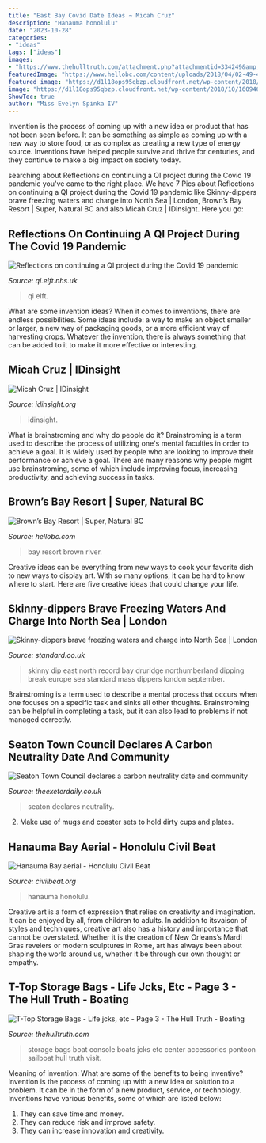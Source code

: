 ```yaml
---
title: "East Bay Covid Date Ideas ~ Micah Cruz"
description: "Hanauma honolulu"
date: "2023-10-28"
categories:
- "ideas"
tags: ["ideas"]
images:
- "https://www.thehulltruth.com/attachment.php?attachmentid=334249&amp;stc=1&amp;d=1370382222"
featuredImage: "https://www.hellobc.com/content/uploads/2018/04/02-49-43-d2-new-rental-cabins-1024x640.jpg"
featured_image: "https://d1l18ops95qbzp.cloudfront.net/wp-content/2018/10/16094653/Hanauma-Bay-aerial.jpg"
image: "https://d1l18ops95qbzp.cloudfront.net/wp-content/2018/10/16094653/Hanauma-Bay-aerial.jpg"
ShowToc: true
author: "Miss Evelyn Spinka IV"
---
```



Invention is the process of coming up with a new idea or product that has not been seen before. It can be something as simple as coming up with a new way to store food, or as complex as creating a new type of energy source. Inventions have helped people survive and thrive for centuries, and they continue to make a big impact on society today.

	

		
searching about Reflections on continuing a QI project during the Covid 19 pandemic you've came to the right place. We have 7 Pics about Reflections on continuing a QI project during the Covid 19 pandemic like Skinny-dippers brave freezing waters and charge into North Sea | London, Brown’s Bay Resort | Super, Natural BC and also Micah Cruz | IDinsight. Here you go:
		
    
## Reflections On Continuing A QI Project During The Covid 19 Pandemic

<img loading=lazy src="https://qi.elft.nhs.uk/wp-content/uploads/2020/06/driver-diagram-project-group.png" onerror="this.onerror=null;this.src='https://tse1.mm.bing.net/th?id=OIP.2pE8IEKQCSGuIH2RcYB0rQHaDU&amp;pid=15.1';" alt="Reflections on continuing a QI project during the Covid 19 pandemic">

_Source: qi.elft.nhs.uk_

>qi elft. 

	

What are some invention ideas?
When it comes to inventions, there are endless possibilities. Some ideas include: a way to make an object smaller or larger, a new way of packaging goods, or a more efficient way of harvesting crops. Whatever the invention, there is always something that can be added to it to make it more effective or interesting.

    
## Micah Cruz | IDinsight

<img loading=lazy src="https://www.idinsight.org/wp-content/uploads/2021/04/Micah-Cruz.jpg" onerror="this.onerror=null;this.src='https://tse1.mm.bing.net/th?id=OIP.l4I170380qNhVSUU5THe2wHaHa&amp;pid=15.1';" alt="Micah Cruz | IDinsight">

_Source: idinsight.org_

>idinsight. 

	

What is brainstroming and why do people do it?
Brainstroming is a term used to describe the process of utilizing one's mental faculties in order to achieve a goal. It is widely used by people who are looking to improve their performance or achieve a goal. There are many reasons why people might use brainstroming, some of which include improving focus, increasing productivity, and achieving success in tasks.

    
## Brown’s Bay Resort | Super, Natural BC

<img loading=lazy src="https://www.hellobc.com/content/uploads/2018/04/02-49-43-d2-new-rental-cabins-1024x640.jpg" onerror="this.onerror=null;this.src='https://tse4.mm.bing.net/th?id=OIP.oC33hp4ES7gQMM8KzpldGgHaEo&amp;pid=15.1';" alt="Brown’s Bay Resort | Super, Natural BC">

_Source: hellobc.com_

>bay resort brown river. 

	

Creative ideas can be everything from new ways to cook your favorite dish to new ways to display art. With so many options, it can be hard to know where to start. Here are five creative ideas that could change your life.

    
## Skinny-dippers Brave Freezing Waters And Charge Into North Sea | London

<img loading=lazy src="https://static.standard.co.uk/s3fs-public/thumbnails/image/2017/09/25/09/neskinnydip2509.jpg" onerror="this.onerror=null;this.src='https://tse1.mm.bing.net/th?id=OIP.O7TRU_gw_hK2aJzBA8jf7gHaE8&amp;pid=15.1';" alt="Skinny-dippers brave freezing waters and charge into North Sea | London">

_Source: standard.co.uk_

>skinny dip east north record bay druridge northumberland dipping break europe sea standard mass dippers london september. 

	

Brainstroming is a term used to describe a mental process that occurs when one focuses on a specific task and sinks all other thoughts. Brainstroming can be helpful in completing a task, but it can also lead to problems if not managed correctly.

    
## Seaton Town Council Declares A Carbon Neutrality Date And Community

<img loading=lazy src="https://www.theexeterdaily.co.uk/sites/default/files/field/image/Seaton-2.jpg" onerror="this.onerror=null;this.src='https://tse2.mm.bing.net/th?id=OIP.prxkRaY1gQIPwvz4N6ReqQHaJQ&amp;pid=15.1';" alt="Seaton Town Council declares a carbon neutrality date and community">

_Source: theexeterdaily.co.uk_

>seaton declares neutrality. 

	

2. Make use of mugs and coaster sets to hold dirty cups and plates.

    
## Hanauma Bay Aerial - Honolulu Civil Beat

<img loading=lazy src="https://d1l18ops95qbzp.cloudfront.net/wp-content/2018/10/16094653/Hanauma-Bay-aerial.jpg" onerror="this.onerror=null;this.src='https://tse4.mm.bing.net/th?id=OIP.41MFePVI4KZxkAHOYgl0FQHaEL&amp;pid=15.1';" alt="Hanauma Bay aerial - Honolulu Civil Beat">

_Source: civilbeat.org_

>hanauma honolulu. 

	

Creative art is a form of expression that relies on creativity and imagination. It can be enjoyed by all, from children to adults. In addition to itsvaison of styles and techniques, creative art also has a history and importance that cannot be overstated. Whether it is the creation of New Orleans’s Mardi Gras revelers or modern sculptures in Rome, art has always been about shaping the world around us, whether it be through our own thought or empathy.

    
## T-Top Storage Bags - Life Jcks, Etc - Page 3 - The Hull Truth - Boating

<img loading=lazy src="https://www.thehulltruth.com/attachment.php?attachmentid=334249&amp;stc=1&amp;d=1370382222" onerror="this.onerror=null;this.src='https://tse1.mm.bing.net/th?id=OIP.M6nenUveSfMC-JrjMDqG0wHaFj&amp;pid=15.1';" alt="T-Top Storage Bags - Life jcks, etc - Page 3 - The Hull Truth - Boating">

_Source: thehulltruth.com_

>storage bags boat console boats jcks etc center accessories pontoon sailboat hull truth visit. 

	

Meaning of invention: What are some of the benefits to being inventive?
Invention is the process of coming up with a new idea or solution to a problem. It can be in the form of a new product, service, or technology. Inventions have various benefits, some of which are listed below: 
1. They can save time and money.
2. They can reduce risk and improve safety. 
3. They can increase innovation and creativity.

